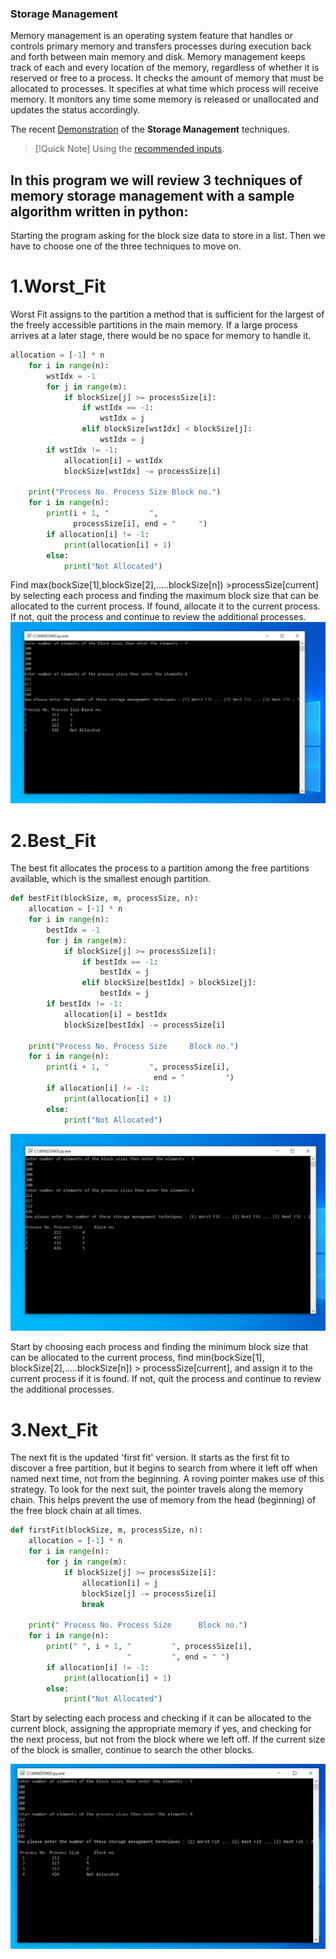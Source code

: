 ### Storage Management

Memory management is an operating system feature that handles or controls primary memory and transfers processes during execution back and forth between main memory and disk. Memory management keeps track of each and every location of the memory, regardless of whether it is reserved or free to a process. It checks the amount of memory that must be allocated to processes. It specifies at what time which process will receive memory. It monitors any time some memory is released or unallocated and updates the status accordingly.

The recent [Demonstration](https://youtu.be/lf5ocDQCy70) of the **Storage Management** techniques.

> [!Quick Note]
> Using the [recommended inputs](recommended_input.txt).

## In this program we will review 3 techniques of memory storage management with a sample algorithm written in python:

Starting the program asking for the block size data to store in a list. Then we have to choose one of the three techniques to move on.

# 1.Worst_Fit

Worst Fit assigns to the partition a method that is sufficient for the largest of the freely accessible partitions in the main memory. If a large process arrives at a later stage, there would be no space for memory to handle it.

```python
allocation = [-1] * n
    for i in range(n):
        wstIdx = -1
        for j in range(m):
            if blockSize[j] >= processSize[i]:
                if wstIdx == -1:
                    wstIdx = j
                elif blockSize[wstIdx] < blockSize[j]:
                    wstIdx = j
        if wstIdx != -1:
            allocation[i] = wstIdx
            blockSize[wstIdx] -= processSize[i]

    print("Process No. Process Size Block no.")
    for i in range(n):
        print(i + 1, "         ",
              processSize[i], end = "     ")
        if allocation[i] != -1:
            print(allocation[i] + 1)
        else:
            print("Not Allocated")
```

Find max(bockSize[1],blockSize[2],.....blockSize[n]) >processSize[current] by selecting each process and finding the maximum block size that can be allocated to the current process. If found, allocate it to the current process. If not, quit the process and continue to review the additional processes.
![8](run_screenshots/8.PNG)

# 2.Best_Fit

The best fit allocates the process to a partition among the free partitions available, which is the smallest enough partition.

```python
def bestFit(blockSize, m, processSize, n):
    allocation = [-1] * n
    for i in range(n):
        bestIdx = -1
        for j in range(m):
            if blockSize[j] >= processSize[i]:
                if bestIdx == -1:
                    bestIdx = j
                elif blockSize[bestIdx] > blockSize[j]:
                    bestIdx = j
        if bestIdx != -1:
            allocation[i] = bestIdx
            blockSize[bestIdx] -= processSize[i]

    print("Process No. Process Size     Block no.")
    for i in range(n):
        print(i + 1, "         ", processSize[i],
                                end = "         ")
        if allocation[i] != -1:
            print(allocation[i] + 1)
        else:
            print("Not Allocated")
```

![9](run_screenshots/9.PNG)

Start by choosing each process and finding the minimum block size that can be allocated to
the current process, find min(bockSize[1], blockSize[2],.....blockSize[n]) >
processSize[current], and assign it to the current process if it is found. If not, quit the
process and continue to review the additional processes.

# 3.Next_Fit

The next fit is the updated 'first fit' version. It starts as the first fit to discover a free partition, but it begins to search from where it left off when named next time, not from the beginning. A roving pointer makes use of this strategy. To look for the next suit, the pointer travels along the memory chain. This helps prevent the use of memory from the head (beginning) of the free block chain at all times.

```python
def firstFit(blockSize, m, processSize, n):
    allocation = [-1] * n
    for i in range(n):
        for j in range(m):
            if blockSize[j] >= processSize[i]:
                allocation[i] = j
                blockSize[j] -= processSize[i]
                break

    print(" Process No. Process Size      Block no.")
    for i in range(n):
        print(" ", i + 1, "         ", processSize[i],
                          "         ", end = " ")
        if allocation[i] != -1:
            print(allocation[i] + 1)
        else:
            print("Not Allocated")
```

Start by selecting each process and checking if it can be allocated to the current block, assigning the appropriate memory if yes, and checking for the next process, but not from the block where we left off. If the current size of the block is smaller, continue to search the other blocks.

![10](run_screenshots/10.PNG)
